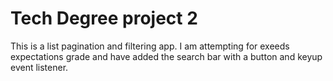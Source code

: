# Tech Degree project 2
 This is a list pagination and filtering app. I am attempting for exeeds expectations grade and have added the search bar with a button and keyup event listener.
